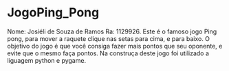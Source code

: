 # JogoPing_Pong
Nome: Josiéli de Souza de Ramos Ra: 1129926. Este é o famoso jogo Ping pong, para mover a raquete clique nas setas para cima, e para baixo. O objetivo do jogo é que você consiga fazer mais pontos que seu oponente, e evite que o mesmo faça pontos. Na construça deste jogo foi utilizado a liguagem python e pygame.
